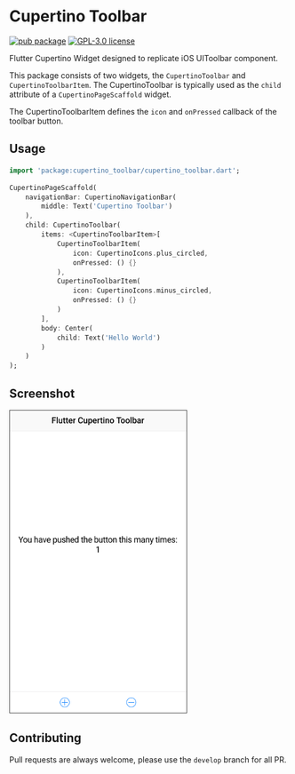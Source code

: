 # Cupertino Toolbar
[![pub package](https://img.shields.io/pub/v/cupertino_toolbar.svg)](https://pub.dartlang.org/packages/cupertino_toolbar) [![GPL-3.0 license](https://img.shields.io/badge/license-GPL--3-blue.svg)](https://github.com/cmengler/cupertino_toolbar/blob/master/LICENSE)

Flutter Cupertino Widget designed to replicate iOS UIToolbar component.

This package consists of two widgets, the `CupertinoToolbar` and `CupertinoToolbarItem`. The CupertinoToolbar is typically used as the `child` attribute of a `CupertinoPageScaffold` widget.

The CupertinoToolbarItem defines the `icon` and `onPressed` callback of the toolbar button.

## Usage

```dart
import 'package:cupertino_toolbar/cupertino_toolbar.dart';
```

```dart
CupertinoPageScaffold(
	navigationBar: CupertinoNavigationBar(
		middle: Text('Cupertino Toolbar')
	),
	child: CupertinoToolbar(
		items: <CupertinoToolbarItem>[
			CupertinoToolbarItem(
				icon: CupertinoIcons.plus_circled,
				onPressed: () {}
			),
			CupertinoToolbarItem(
				icon: CupertinoIcons.minus_circled,
				onPressed: () {}
			)
		],
		body: Center(
			child: Text('Hello World')
		)
	)
);
```
## Screenshot
![Cupertino Toolbar Demo](https://raw.githubusercontent.com/cmengler/cupertino_toolbar/master/img/screenshot_cupertino_toolbar.png)

## Contributing
Pull requests are always welcome, please use the `develop` branch for all PR.